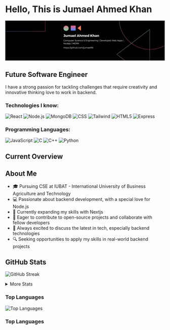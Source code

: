 # Hello, This is Jumael Ahmed Khan

![Cover Image](./cover-image.png)

## Future Software Engineer

I have a strong passion for tackling challenges that require creativity and innovative thinking love to work in backend.

### Technologies I know:

![React](https://img.shields.io/badge/-React-61DAFB?style=flat-square&logo=react&logoColor=black)
![Node.js](https://img.shields.io/badge/-Node.js-339933?style=flat-square&logo=node.js&logoColor=white)
![MongoDB](https://img.shields.io/badge/-MongoDB-47A248?style=flat-square&logo=mongodb&logoColor=white)
![CSS](https://img.shields.io/badge/-CSS3-1572B6?style=flat-square&logo=css3&logoColor=white)
![Tailwind](https://img.shields.io/badge/-Tailwind-38B2AC?style=flat-square&logo=tailwind-css&logoColor=white)
![HTML5](https://img.shields.io/badge/-HTML5-E34F26?style=flat-square&logo=html5&logoColor=white)
![Express](https://img.shields.io/badge/-Express-000000?style=flat-square&logo=express&logoColor=white)

### Programming Languages:

![JavaScript](https://img.shields.io/badge/-JavaScript-F7DF1E?style=flat-square&logo=javascript&logoColor=black)
![C](https://img.shields.io/badge/-C-A8B9CC?style=flat-square&logo=c&logoColor=black)
![C++](https://img.shields.io/badge/-C++-00599C?style=flat-square&logo=c%2B%2B&logoColor=white)
![Python](https://img.shields.io/badge/-Python-3776AB?style=flat-square&logo=python&logoColor=white)

## Current Overview

## About Me

- 🎓 Pursuing CSE at IUBAT - International University of Business Agriculture and Technology
- 💻 Passionate about backend development, with a special love for Node.js
- 🚀 Currently expanding my skills with Nextjs
- 🌟 Eager to contribute to open-source projects and collaborate with fellow developers
- 💬 Always excited to discuss the latest in tech, especially backend technologies
- 🔍 Seeking opportunities to apply my skills in real-world backend projects

## GitHub Stats

![GitHub Streak](https://github-readme-streak-stats.herokuapp.com/?user=jumael99&theme=dark)

<details>
  <summary>More Stats</summary>

[![GitHub stats](https://github-readme-stats.vercel.app/api?username=jumael99&show_icons=true&theme=radical)](https://github.com/anuraghazra/github-readme-stats)

![Profile Views](https://komarev.com/ghpvc/?username=jumael99&color=blueviolet)

![Contributions](https://img.shields.io/github/commit-activity/m/jumael99/jumael99?label=Contributions&color=brightgreen)

![Pull Requests](https://img.shields.io/github/issues-pr/jumael99/jumael99?label=Pull%20Requests&color=blue)

![Issues](https://img.shields.io/github/issues/jumael99/jumael99?label=Issues&color=red)

![Repositories Contributed To](https://img.shields.io/github/contributors-anon/jumael99/jumael99?label=Repositories%20Contributed%20To&color=orange)

</details>

### Top Languages

![Top Languages](https://github-readme-stats.vercel.app/api/top-langs/?username=jumael99&layout=compact&theme=radical)

### Top Languages
